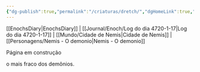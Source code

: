 ```yaml
---
{"dg-publish":true,"permalink":"/criaturas/dretch/","dgHomeLink":true,"dgPassFrontmatter":false}
---
```


[[EnochsDiary|EnochsDiary]] | [[Journal/Enoch/Log do dia 4720-1-17|Log do dia 4720-1-17]] | [[Mundo/Cidade de Nemis|Cidade de Nemis]] | [[Personagens/Nemis - O demonio|Nemis - O demonio]] 

Página em construção

o mais fraco dos demônios.